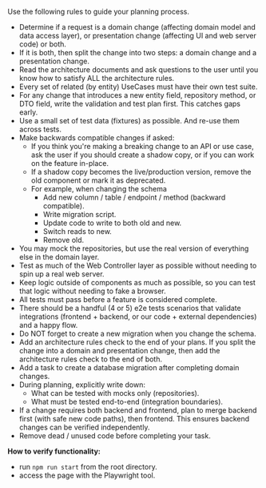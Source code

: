 Use the following rules to guide your planning process.

- Determine if a request is a domain change (affecting domain model and data access layer), or presentation change (affecting UI and web server code) or both.
- If it is both, then split the change into two steps: a domain change and a presentation change.
- Read the architecture documents and ask questions to the user until you know how to satisfy ALL the architecture rules.
- Every set of related (by entity) UseCases must have their own test suite.
- For any change that introduces a new entity field, repository method, or DTO field, write the validation and test plan first. This catches gaps early.
- Use a small set of test data (fixtures) as possible. And re-use them across tests.
- Make backwards compatible changes if asked:
  - If you think you're making a breaking change to an API or use case, ask the user if you should create a shadow copy, or if you can work on the feature in-place.
  - If a shadow copy becomes the live/production version, remove the old component or mark it as deprecated.
  - For example, when changing the schema
    - Add new column / table / endpoint / method (backward compatible).
    - Write migration script.
    - Update code to write to both old and new.
    - Switch reads to new.
    - Remove old.
- You may mock the repositories, but use the real version of everything else in the domain layer.
- Test as much of the Web Controller layer as possible without needing to spin up a real web server.
- Keep logic outside of components as much as possible, so you can test that logic without needing to fake a browser.
- All tests must pass before a feature is considered complete.
- There should be a handful (4 or 5) e2e tests scenarios that validate integrations (frontend + backend, or our code + external dependencies) and a happy flow.
- Do NOT forget to create a new migration when you change the schema.
- Add an architecture rules check to the end of your plans. If you split the change into a domain and presentation change, then add the architecture rules check to the end of both.
- Add a task to create a database migration after completing domain changes.
- During planning, explicitly write down:
  - What can be tested with mocks only (repositories).
  - What must be tested end-to-end (integration boundaries).
- If a change requires both backend and frontend, plan to merge backend first (with safe new code paths), then frontend. This ensures backend changes can be verified independently.
- Remove dead / unused code before completing your task.

**How to verify functionality:**
- run `npm run start` from the root directory.
- access the page with the Playwright tool.